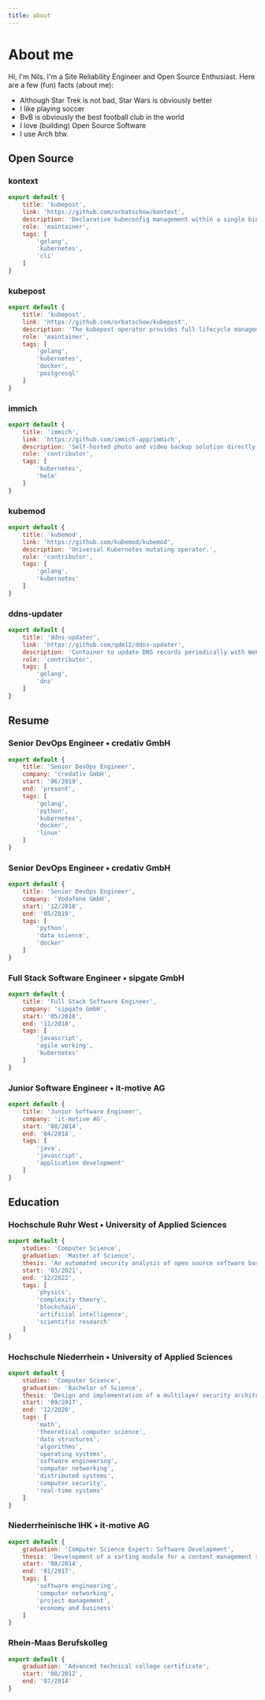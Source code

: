 ```yaml
---
title: about
---
```


# About me

Hi, I'm Nils. I'm a Site Reliability Engineer and Open Source Enthusiast. Here 
are a few (fun) facts (about me):

- Although Star Trek is not bad, Star Wars is obviously better
- I like playing soccer
- BvB is obviously the best football club in the world
- I love (building) Open Source Software
- I use Arch btw.

## <a>Open Source</a>

### <span class="underline">kontext</span>
```javascript
export default {
    title: 'kubepost',
    link: 'https://github.com/orbatschow/kontext',
    description: 'Declarative kubeconfig management within a single binary.',
    role: 'maintainer',
    tags: [
        'golang',
        'kubernetes',
        'cli'
    ]
}
```

### <span class="underline">kubepost</span>
```javascript
export default {
    title: 'kubepost',
    link: 'https://github.com/orbatschow/kubepost',
    description: 'The kubepost operator provides full lifecycle management for PostgreSQL objects.',
    role: 'maintainer',
    tags: [
        'golang',
        'kubernetes',
        'docker',
        'postgresql'
    ]
}
```

### <span class="underline">immich</span>
```javascript
export default {
    title: 'immich',
    link: 'https://github.com/immich-app/immich',
    description: 'Self-hosted photo and video backup solution directly from your mobile phone.',
    role: 'contributor',
    tags: [
        'kubernetes',
        'helm'
    ]
}
```

### <span class="underline">kubemod</span>
```javascript
export default {
    title: 'kubemod',
    link: 'https://github.com/kubemod/kubemod',
    description: 'Universal Kubernetes mutating operator.',
    role: 'contributor',
    tags: [
        'golang',
        'kubernetes'
    ]
}
```

### <span class="underline">ddns-updater</span>
```javascript
export default {
    title: 'ddns-updater',
    link: 'https://github.com/qdm12/ddns-updater',
    description: 'Container to update DNS records periodically with WebUI for many DNS providers.',
    role: 'contributor',
    tags: [
        'golang',
        'dns'
    ]
}
```

## <a>Resume</a>

### <span class="underline">Senior DevOps Engineer • credativ GmbH</span>
```javascript
export default {
    title: 'Senior DevOps Engineer',
    company: 'credativ GmbH',
    start: '06/2019',
    end: 'present',
    tags: [
        'golang',
        'python',
        'kubernetes',
        'docker',
        'linux'
    ]
}
```

### <span class="underline">Senior DevOps Engineer • credativ GmbH</span>
```javascript
export default {
    title: 'Senior DevOps Engineer',
    company: 'Vodafone GmbH',
    start: '12/2018',
    end: '05/2019',
    tags: [
        'python',
        'data science',
        'docker'
    ]
}
```

### <span class="underline">Full Stack Software Engineer • sipgate GmbH</span>
```javascript
export default {
    title: 'Full Stack Software Engineer',
    company: 'sipgate GmbH',
    start: '05/2018',
    end: '11/2018',
    tags: [
        'javascript',
        'agile working',
        'kubernetes'
    ]
}
```

### <span class="underline">Junior Software Engineer • it-motive AG</span>
```javascript
export default {
    title: 'Junior Software Engineer',
    company: 'it-motive AG',
    start: '08/2014',
    end: '04/2018',
    tags: [
        'java',
        'javascript',
        'application development'
    ]
}
```

## <a>Education</a>

### <span class="underline">Hochschule Ruhr West • University of Applied Sciences</span>
```javascript
export default {
    studies: 'Computer Science',
    graduation: 'Master of Science',
    thesis: 'An automated security analysis of open source software based on Kubernetes.',
    start: '03/2021',
    end: '12/2022',
    tags: [
        'physics',
        'complexity theory',
        'blockchain',
        'artificial intelligence',
        'scientific research'
    ]
}
```

### <span class="underline">Hochschule Niederrhein • University of Applied Sciences</span>
```javascript
export default {
    studies: 'Computer Science',
    graduation: 'Bachelor of Science',
    thesis: 'Design and implementation of a multilayer security architecture for Kubernetes.',
    start: '09/2017',
    end: '12/2020',
    tags: [
        'math',
        'theoretical computer science',
        'data structures',
        'algorithms',
        'operating systems',
        'software engineering',
        'computer networking',
        'distributed systems',
        'computer security',
        'real-time systems'
    ]
}
```

### <span class="underline">Niederrheinische IHK • it-motive AG</span>
```javascript
export default {
    graduation: 'Computer Science Expert: Software Development',
    thesis: 'Development of a sorting module for a content management system.',
    start: '08/2014',
    end: '01/2017',
    tags: [
        'software engineering',
        'computer networking',
        'project management',
        'economy and business'
    ]
}
```

### <span class="underline">Rhein-Maas Berufskolleg</span>
```javascript
export default {
    graduation: 'Advanced technical college certificate',
    start: '08/2012',
    end: '07/2014'
}
```
